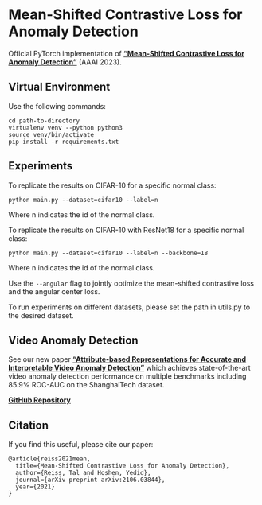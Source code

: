 # Mean-Shifted Contrastive Loss for Anomaly Detection
Official PyTorch implementation of [**“Mean-Shifted Contrastive Loss for Anomaly Detection”**](https://arxiv.org/pdf/2106.03844.pdf) (AAAI 2023).

## Virtual Environment
Use the following commands:
```
cd path-to-directory
virtualenv venv --python python3
source venv/bin/activate
pip install -r requirements.txt
```

## Experiments
To replicate the results on CIFAR-10 for a specific normal class:
```
python main.py --dataset=cifar10 --label=n
```
Where n indicates the id of the normal class.

To replicate the results on CIFAR-10 with ResNet18 for a specific normal class:
```
python main.py --dataset=cifar10 --label=n --backbone=18
```
Where n indicates the id of the normal class.

Use the ```--angular``` flag to jointly optimize the mean-shifted contrastive loss and the angular center loss.  

To run experiments on different datasets, please set the path in utils.py to the desired dataset.

## Video Anomaly Detection
See our new paper [**“Attribute-based Representations for Accurate and Interpretable Video Anomaly Detection”**](https://arxiv.org/pdf/2212.00789.pdf) which achieves state-of-the-art video anomaly detection performance on multiple benchmarks including 85.9% ROC-AUC on the ShanghaiTech dataset.

[**GitHub Repository**](https://github.com/talreiss/Accurate-Interpretable-VAD)

## Citation
If you find this useful, please cite our paper:
```
@article{reiss2021mean,
  title={Mean-Shifted Contrastive Loss for Anomaly Detection},
  author={Reiss, Tal and Hoshen, Yedid},
  journal={arXiv preprint arXiv:2106.03844},
  year={2021}
}
```

